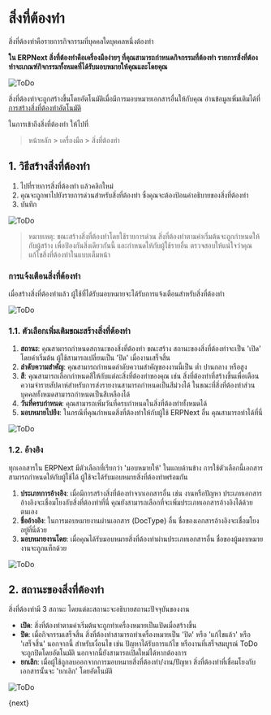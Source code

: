 <!-- add-breadcrumbs -->
# สิ่งที่ต้องทำ

สิ่งที่ต้องทำคือรายการกิจกรรมที่บุคคลใดบุคคลหนึ่งต้องทำ

**ใน ERPNext สิ่งที่ต้องทำคือเครื่องมือง่ายๆ ที่คุณสามารถกำหนดกิจกรรมที่ต้องทำ รายการสิ่งที่ต้องทำจะเกณฑ์กิจกรรมทั้งหมดที่ได้รับมอบหมายให้คุณและโดยคุณ**

![ToDo](/docs/assets/img/using-erpnext/using-to-do-1.png)

สิ่งที่ต้องทำจะถูกสร้างขึ้นโดยอัตโนมัติเมื่อมีการมอบหมายเอกสารอื่นให้กับคุณ อ่านข้อมูลเพิ่มเติมได้ที่ [การสร้างสิ่งที่ต้องทำอัตโนมัติ](/docs/user/manual/th/using-erpnext/articles/todo-auto-creation)

ในการเข้าถึงสิ่งที่ต้องทำ ให้ไปที่

> หน้าหลัก > เครื่องมือ > สิ่งที่ต้องทำ

## 1. วิธีสร้างสิ่งที่ต้องทำ

1. ไปที่รายการสิ่งที่ต้องทำ แล้วคลิกใหม่
2. คุณจะถูกพาไปยังรายการด่วนสำหรับสิ่งที่ต้องทำ ซึ่งคุณจะต้องป้อนคำอธิบายของสิ่งที่ต้องทำ
3. บันทึก

 ![ToDo](/docs/assets/img/using-erpnext/using-to-do-2.gif)

> หมายเหตุ: ขณะสร้างสิ่งที่ต้องทำโดยใช้รายการด่วน สิ่งที่ต้องทำตามค่าเริ่มต้นจะถูกกำหนดให้กับผู้สร้าง เพื่อป้องกันสิ่งเดียวกันนี้ และกำหนดให้กับผู้ใช้รายอื่น ตรวจสอบให้แน่ใจว่าคุณแก้ไขสิ่งที่ต้องทำในแบบเต็มหน้า

### การแจ้งเตือนสิ่งที่ต้องทำ

เมื่อสร้างสิ่งที่ต้องทำแล้ว ผู้ใช้ที่ได้รับมอบหมายจะได้รับการแจ้งเตือนสำหรับสิ่งที่ต้องทำ

![ToDo](/docs/assets/img/using-erpnext/using-todo-notification.png)

### 1.1. ตัวเลือกเพิ่มเติมขณะสร้างสิ่งที่ต้องทำ

1. **สถานะ**: คุณสามารถกำหนดสถานะของสิ่งที่ต้องทำ ขณะสร้าง สถานะของสิ่งที่ต้องทำจะเป็น 'เปิด' โดยค่าเริ่มต้น ผู้ใช้สามารถเปลี่ยนเป็น 'ปิด' เมื่องานเสร็จสิ้น
2. **ลำดับความสำคัญ**: คุณสามารถกำหนดลำดับความสำคัญของงานนี้เป็น ต่ำ ปานกลาง หรือสูง
3. **สี**: คุณสามารถเลือกกำหนดสีให้กับแต่ละสิ่งที่ต้องทำของคุณ เช่น สิ่งที่ต้องทำที่สร้างขึ้นเพื่อเตือนความจำรายสัปดาห์สำหรับการส่งรายงานสามารถกำหนดเป็นสีม่วงได้ ในขณะที่สิ่งที่ต้องทำส่วนบุคคลทั้งหมดสามารถกำหนดเป็นสีเหลืองได้
4. **วันที่ครบกำหนด**: คุณสามารถเพิ่มวันที่ครบกำหนดในสิ่งที่ต้องทำทั้งหมดได้
5. **มอบหมายไปยีง**: ในกรณีที่คุณกำหนดสิ่งที่ต้องทำให้กับผู้ใช้ ERPNext อื่น คุณสามารถทำได้ที่นี่

 ![ToDo](/docs/assets/img/using-erpnext/using-to-do-3.png)

### 1.2. อ้างอิง

ทุกเอกสารใน ERPNext มีตัวเลือกที่เรียกว่า 'มอบหมายให้' ในแถบด้านข้าง การใช้ตัวเลือกนี้เอกสารสามารถกำหนดให้กับผู้ใช้ได้ ผู้ใช้จะได้รับมอบหมายสิ่งที่ต้องทำพร้อมกัน

1. **ประเภทการอ้างอิง**: เมื่อมีการสร้างสิ่งที่ต้องทำจากเอกสารอื่น เช่น งานหรือปัญหา ประเภทเอกสารอ้างอิงจะเชื่อมโยงกับสิ่งที่ต้องทำที่นี่ คุณยังสามารถเลือกที่จะเพิ่มประเภทเอกสารอ้างอิงได้ด้วยตนเอง
2. **ชื่ออ้างอิง**: ในการมอบหมายงานผ่านเอกสาร (DocType) อื่น ชื่อของเอกสารอ้างอิงจะเชื่อมโยงอยู่ที่นี่ด้วย
3. **มอบหมายงานโดย**: เมื่อคุณได้รับมอบหมายสิ่งที่ต้องทำผ่านประเภทเอกสารอื่น ชื่อของผู้มอบหมายงานจะถูกแท็กด้วย

 ![ToDo](/docs/assets/img/using-erpnext/using-to-do-4.png)

## 2. สถานะของสิ่งที่ต้องทำ
สิ่งที่ต้องทำมี 3 สถานะ โดยแต่ละสถานะจะอธิบายสถานะปัจจุบันของงาน

* **เปิด**: สิ่งที่ต้องทำตามค่าเริ่มต้นจะถูกทำเครื่องหมายเป็นเปิดเมื่อสร้างขึ้น
* **ปิด**: เมื่อกิจกรรมเสร็จสิ้น สิ่งที่ต้องทำสามารถทำเครื่องหมายเป็น 'ปิด' หรือ 'แก้ไขแล้ว' หรือ 'เสร็จสิ้น' นอกจากนี้ สำหรับเงื่อนไข เช่น ปัญหาได้รับการแก้ไข หรืองานที่เสร็จสมบูรณ์ ToDo จะถูกปิดโดยอัตโนมัติ นอกจากนี้ยังสามารถเปิดใหม่ได้หากต้องการ
* **ยกเลิก**: เมื่อผู้ใช้ถูกลบออกจากการมอบหมายสิ่งที่ต้องทำ/งาน/ปัญหา สิ่งที่ต้องทำที่เชื่อมโยงกับเอกสารนั้นจะ 'ยกเลิก' โดยอัตโนมัติ

 ![ToDo](/docs/assets/img/using-erpnext/using-to-do-5.png)


{next}
